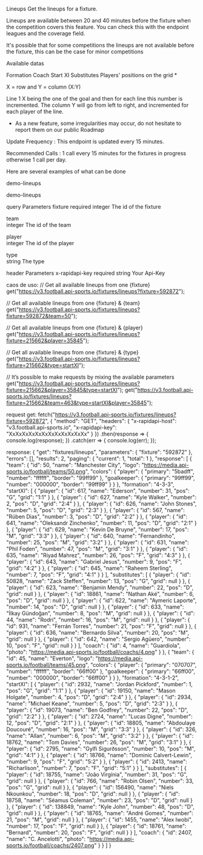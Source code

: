 Lineups
Get the lineups for a fixture.

Lineups are available between 20 and 40 minutes before the fixture when the competition covers this feature. You can check this with the endpoint leagues and the coverage field.

It's possible that for some competitions the lineups are not available before the fixture, this can be the case for minor competitions

Available datas

Formation
Coach
Start XI
Substitutes
Players' positions on the grid *

X = row and Y = column (X:Y)

Line 1 X being the one of the goal and then for each line this number is incremented. The column Y will go from left to right, and incremented for each player of the line.

* As a new feature, some irregularities may occur, do not hesitate to report them on our public Roadmap

Update Frequency : This endpoint is updated every 15 minutes.

Recommended Calls : 1 call every 15 minutes for the fixtures in progress otherwise 1 call per day.

Here are several examples of what can be done

demo-lineups

demo-lineups

query Parameters
fixture
required
integer
The id of the fixture

team	
integer
The id of the team

player	
integer
The id of the player

type	
string
The type

header Parameters
x-rapidapi-key
required
string
Your Api-Key

caos de uso:
// Get all available lineups from one {fixture}
get("https://v3.football.api-sports.io/fixtures/lineups?fixture=592872");

// Get all available lineups from one {fixture} & {team}
get("https://v3.football.api-sports.io/fixtures/lineups?fixture=592872&team=50");

// Get all available lineups from one {fixture} & {player}
get("https://v3.football.api-sports.io/fixtures/lineups?fixture=215662&player=35845");

// Get all available lineups from one {fixture} & {type}
get("https://v3.football.api-sports.io/fixtures/lineups?fixture=215662&type=startXI");

// It’s possible to make requests by mixing the available parameters
get("https://v3.football.api-sports.io/fixtures/lineups?fixture=215662&player=35845&type=startXI");
get("https://v3.football.api-sports.io/fixtures/lineups?fixture=215662&team=463&type=startXI&player=35845");


request get:
fetch("https://v3.football.api-sports.io/fixtures/lineups?fixture=592872", {
	"method": "GET",
	"headers": {
		"x-rapidapi-host": "v3.football.api-sports.io",
		"x-rapidapi-key": "XxXxXxXxXxXxXxXxXxXxXxXx"
	}
})
.then(response => {
	console.log(response);
})
.catch(err => {
	console.log(err);
});


response:
{
  "get": "fixtures/lineups",
  "parameters": {
    "fixture": "592872"
  },
  "errors": [],
  "results": 2,
  "paging": {
    "current": 1,
    "total": 1
  },
  "response": [
    {
      "team": {
        "id": 50,
        "name": "Manchester City",
        "logo": "https://media.api-sports.io/football/teams/50.png",
        "colors": {
          "player": {
            "primary": "5badff",
            "number": "ffffff",
            "border": "99ff99"
          },
          "goalkeeper": {
            "primary": "99ff99",
            "number": "000000",
            "border": "99ff99"
          }
        }
      },
      "formation": "4-3-3",
      "startXI": [
        {
          "player": {
            "id": 617,
            "name": "Ederson",
            "number": 31,
            "pos": "G",
            "grid": "1:1"
          }
        },
        {
          "player": {
            "id": 627,
            "name": "Kyle Walker",
            "number": 2,
            "pos": "D",
            "grid": "2:4"
          }
        },
        {
          "player": {
            "id": 626,
            "name": "John Stones",
            "number": 5,
            "pos": "D",
            "grid": "2:3"
          }
        },
        {
          "player": {
            "id": 567,
            "name": "Rúben Dias",
            "number": 3,
            "pos": "D",
            "grid": "2:2"
          }
        },
        {
          "player": {
            "id": 641,
            "name": "Oleksandr Zinchenko",
            "number": 11,
            "pos": "D",
            "grid": "2:1"
          }
        },
        {
          "player": {
            "id": 629,
            "name": "Kevin De Bruyne",
            "number": 17,
            "pos": "M",
            "grid": "3:3"
          }
        },
        {
          "player": {
            "id": 640,
            "name": "Fernandinho",
            "number": 25,
            "pos": "M",
            "grid": "3:2"
          }
        },
        {
          "player": {
            "id": 631,
            "name": "Phil Foden",
            "number": 47,
            "pos": "M",
            "grid": "3:1"
          }
        },
        {
          "player": {
            "id": 635,
            "name": "Riyad Mahrez",
            "number": 26,
            "pos": "F",
            "grid": "4:3"
          }
        },
        {
          "player": {
            "id": 643,
            "name": "Gabriel Jesus",
            "number": 9,
            "pos": "F",
            "grid": "4:2"
          }
        },
        {
          "player": {
            "id": 645,
            "name": "Raheem Sterling",
            "number": 7,
            "pos": "F",
            "grid": "4:1"
          }
        }
      ],
      "substitutes": [
        {
          "player": {
            "id": 50828,
            "name": "Zack Steffen",
            "number": 13,
            "pos": "G",
            "grid": null
          }
        },
        {
          "player": {
            "id": 623,
            "name": "Benjamin Mendy",
            "number": 22,
            "pos": "D",
            "grid": null
          }
        },
        {
          "player": {
            "id": 18861,
            "name": "Nathan Aké",
            "number": 6,
            "pos": "D",
            "grid": null
          }
        },
        {
          "player": {
            "id": 622,
            "name": "Aymeric Laporte",
            "number": 14,
            "pos": "D",
            "grid": null
          }
        },
        {
          "player": {
            "id": 633,
            "name": "İlkay Gündoğan",
            "number": 8,
            "pos": "M",
            "grid": null
          }
        },
        {
          "player": {
            "id": 44,
            "name": "Rodri",
            "number": 16,
            "pos": "M",
            "grid": null
          }
        },
        {
          "player": {
            "id": 931,
            "name": "Ferrán Torres",
            "number": 21,
            "pos": "F",
            "grid": null
          }
        },
        {
          "player": {
            "id": 636,
            "name": "Bernardo Silva",
            "number": 20,
            "pos": "M",
            "grid": null
          }
        },
        {
          "player": {
            "id": 642,
            "name": "Sergio Agüero",
            "number": 10,
            "pos": "F",
            "grid": null
          }
        }
      ],
      "coach": {
        "id": 4,
        "name": "Guardiola",
        "photo": "https://media.api-sports.io/football/coachs/4.png"
      }
    },
    {
      "team": {
        "id": 45,
        "name": "Everton",
        "logo": "https://media.api-sports.io/football/teams/45.png",
        "colors": {
          "player": {
            "primary": "070707",
            "number": "ffffff",
            "border": "66ff00"
          },
          "goalkeeper": {
            "primary": "66ff00",
            "number": "000000",
            "border": "66ff00"
          }
        }
      },
      "formation": "4-3-1-2",
      "startXI": [
        {
          "player": {
            "id": 2932,
            "name": "Jordan Pickford",
            "number": 1,
            "pos": "G",
            "grid": "1:1"
          }
        },
        {
          "player": {
            "id": 19150,
            "name": "Mason Holgate",
            "number": 4,
            "pos": "D",
            "grid": "2:4"
          }
        },
        {
          "player": {
            "id": 2934,
            "name": "Michael Keane",
            "number": 5,
            "pos": "D",
            "grid": "2:3"
          }
        },
        {
          "player": {
            "id": 19073,
            "name": "Ben Godfrey",
            "number": 22,
            "pos": "D",
            "grid": "2:2"
          }
        },
        {
          "player": {
            "id": 2724,
            "name": "Lucas Digne",
            "number": 12,
            "pos": "D",
            "grid": "2:1"
          }
        },
        {
          "player": {
            "id": 18805,
            "name": "Abdoulaye Doucouré",
            "number": 16,
            "pos": "M",
            "grid": "3:3"
          }
        },
        {
          "player": {
            "id": 326,
            "name": "Allan",
            "number": 6,
            "pos": "M",
            "grid": "3:2"
          }
        },
        {
          "player": {
            "id": 18762,
            "name": "Tom Davies",
            "number": 26,
            "pos": "M",
            "grid": "3:1"
          }
        },
        {
          "player": {
            "id": 2795,
            "name": "Gylfi Sigurðsson",
            "number": 10,
            "pos": "M",
            "grid": "4:1"
          }
        },
        {
          "player": {
            "id": 18766,
            "name": "Dominic Calvert-Lewin",
            "number": 9,
            "pos": "F",
            "grid": "5:2"
          }
        },
        {
          "player": {
            "id": 2413,
            "name": "Richarlison",
            "number": 7,
            "pos": "F",
            "grid": "5:1"
          }
        }
      ],
      "substitutes": [
        {
          "player": {
            "id": 18755,
            "name": "João Virgínia",
            "number": 31,
            "pos": "G",
            "grid": null
          }
        },
        {
          "player": {
            "id": 766,
            "name": "Robin Olsen",
            "number": 33,
            "pos": "G",
            "grid": null
          }
        },
        {
          "player": {
            "id": 156490,
            "name": "Niels Nkounkou",
            "number": 18,
            "pos": "D",
            "grid": null
          }
        },
        {
          "player": {
            "id": 18758,
            "name": "Séamus Coleman",
            "number": 23,
            "pos": "D",
            "grid": null
          }
        },
        {
          "player": {
            "id": 138849,
            "name": "Kyle John",
            "number": 48,
            "pos": "D",
            "grid": null
          }
        },
        {
          "player": {
            "id": 18765,
            "name": "André Gomes",
            "number": 21,
            "pos": "M",
            "grid": null
          }
        },
        {
          "player": {
            "id": 1455,
            "name": "Alex Iwobi",
            "number": 17,
            "pos": "F",
            "grid": null
          }
        },
        {
          "player": {
            "id": 18761,
            "name": "Bernard",
            "number": 20,
            "pos": "F",
            "grid": null
          }
        }
      ],
      "coach": {
        "id": 2407,
        "name": "C. Ancelotti",
        "photo": "https://media.api-sports.io/football/coachs/2407.png"
      }
    }
  ]
}